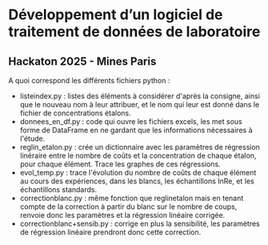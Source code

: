 # Développement d’un logiciel de traitement de données de laboratoire
## Hackaton 2025 - Mines Paris

A quoi correspond les différents fichiers python :
* listeindex.py : listes des éléments à considérer d'après la consigne, ainsi que le nouveau nom à leur attribuer, et le nom qui leur est donné dans le fichier de concentrations étalons.
* donnees_en_df.py : code qui ouvre les fichiers excels, les met sous forme de DataFrame en ne gardant que les informations nécessaires à l'étude.
* reglin_etalon.py : crée un dictionnaire avec les paramètres de régression linéraire entre le nombre de coûts et la concentration de chaque étalon, pour chaque élément.  Trace les graphes de ces régressions.
* evol_temp.py : trace l'évolution du nombre de coûts de chaque élément au cours des expériences, dans les blancs, les échantillons InRe, et les échantillons standards.
* correctionblanc.py : même fonction que reglinetalon mais en tenant compte de la correction à partir du blanc sur le nombre de coups, renvoie donc les paramètres et la régression linéaire corrigée.
* correctionblanc+sensib.py : corrige en plus la sensibilité, les paramètres de régression linéaire prendront donc cette correction.